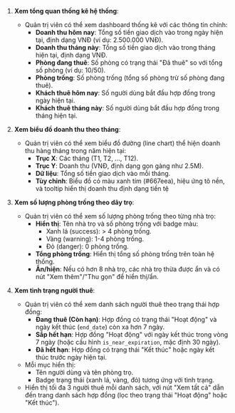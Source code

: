 1. **Xem tổng quan thống kê hệ thống**:

    - Quản trị viên có thể xem dashboard thống kê với các thông tin chính:
        - **Doanh thu hôm nay**: Tổng số tiền giao dịch vào trong ngày hiện tại, định dạng VNĐ (ví dụ: 2.500.000 VNĐ).
        - **Doanh thu tháng này**: Tổng số tiền giao dịch vào trong tháng hiện tại, định dạng VNĐ.
        - **Phòng đang thuê**: Số phòng có trạng thái "Đã thuê" so với tổng số phòng (ví dụ: 10/50).
        - **Phòng trống**: Số phòng trống (tổng số phòng trừ số phòng đang thuê).
        - **Khách thuê hôm nay**: Số người dùng bắt đầu hợp đồng trong ngày hiện tại.
        - **Khách thuê tháng này**: Số người dùng bắt đầu hợp đồng trong tháng hiện tại.

2. **Xem biểu đồ doanh thu theo tháng**:

    - Quản trị viên có thể xem biểu đồ đường (line chart) thể hiện doanh thu hàng tháng trong năm hiện tại:
        - **Trục X**: Các tháng (T1, T2, ..., T12).
        - **Trục Y**: Doanh thu (VNĐ, định dạng gọn gàng như 2.5M).
        - **Dữ liệu**: Tổng số tiền giao dịch vào mỗi tháng.
        - **Tùy chỉnh**: Biểu đồ có màu xanh tím (#667eea), hiệu ứng tô nền, và tooltip hiển thị doanh thu định dạng tiền tệ

3. **Xem số lượng phòng trống theo dãy trọ**:

    - Quản trị viên có thể xem số lượng phòng trống theo từng nhà trọ:
        - **Hiển thị**: Tên nhà trọ và số phòng trống với badge màu:
            - Xanh lá (success): > 4 phòng trống.
            - Vàng (warning): 1-4 phòng trống.
            - Đỏ (danger): 0 phòng trống.
        - **Tổng phòng trống**: Hiển thị tổng số phòng trống trên toàn hệ thống.
        - **Ẩn/hiện**: Nếu có hơn 8 nhà trọ, các nhà trọ thừa được ẩn và có nút "Xem thêm"/"Thu gọn" để hiển thị/ẩn.

4. **Xem tình trạng người thuê**:

    - Quản trị viên có thể xem danh sách người thuê theo trạng thái hợp đồng:
        - **Đang thuê (Còn hạn)**: Hợp đồng có trạng thái "Hoạt động" và ngày kết thúc (`end_date`) còn xa hơn 7 ngày.
        - **Sắp hết hạn**: Hợp đồng "Hoạt động" với ngày kết thúc trong vòng 7 ngày (hoặc cấu hình `is_near_expiration`, mặc định 30 ngày).
        - **Đã hết hạn**: Hợp đồng có trạng thái "Kết thúc" hoặc ngày kết thúc trước ngày hiện tại.
    - Mỗi mục hiển thị:
        - Tên người dùng và tên phòng trọ.
        - Badge trạng thái (xanh lá, vàng, đỏ) tương ứng với tình trạng.
    - Hiển thị tối đa 3 người thuê mỗi danh sách, với nút "Xem tất cả" dẫn đến trang danh sách hợp đồng (lọc theo trạng thái "Hoạt động" hoặc "Kết thúc").
